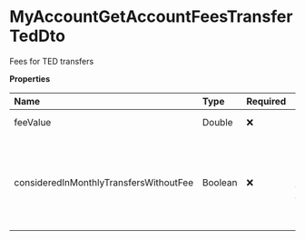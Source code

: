 # MyAccountGetAccountFeesTransferTedDto

Fees for TED transfers

**Properties**

| Name                                   | Type    | Required | Description                                                             |
| :------------------------------------- | :------ | :------- | :---------------------------------------------------------------------- |
| feeValue                               | Double  | ❌       | Transfer fee via TED                                                    |
| consideredInMonthlyTransfersWithoutFee | Boolean | ❌       | Indicates whether the number of monthly free transactions considers TED |

<!-- This file was generated by liblab | https://liblab.com/ -->
